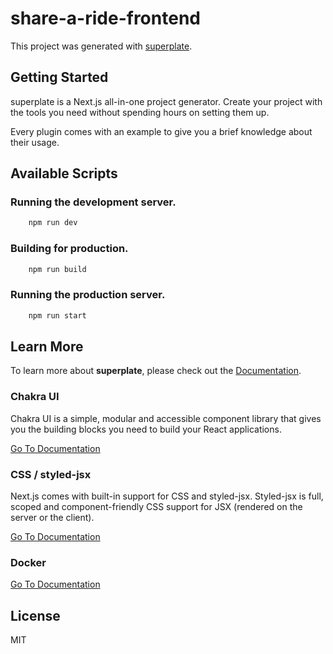 # share-a-ride-frontend


This project was generated with [superplate](https://github.com/pankod/superplate).

## Getting Started

superplate is a Next.js all-in-one project generator. Create your project with the tools you need without spending hours on setting them up.

Every plugin comes with an example to give you a brief knowledge about their usage. 

## Available Scripts

### Running the development server.

```bash
    npm run dev
```

### Building for production.

```bash
    npm run build
```

### Running the production server.

```bash
    npm run start
```



## Learn More

To learn more about **superplate**, please check out the [Documentation](https://github.com/pankod/superplate).


### **Chakra UI**

Chakra UI is a simple, modular and accessible component library that gives you the building blocks you need to build your React applications.

[Go To Documentation](https://chakra-ui.com/docs/getting-started)


### **CSS / styled-jsx**

Next.js comes with built-in support for CSS and styled-jsx. Styled-jsx is full, scoped and component-friendly CSS support for JSX (rendered on the server or the client).

[Go To Documentation](https://github.com/vercel/styled-jsx)


### **Docker**



[Go To Documentation]()



## License

MIT
